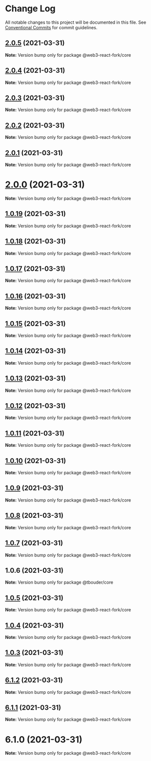 # Change Log

All notable changes to this project will be documented in this file.
See [Conventional Commits](https://conventionalcommits.org) for commit guidelines.

## [2.0.5](https://github.com/TBouder/web3-react-fork/compare/@web3-react-fork/core@2.0.4...@web3-react-fork/core@2.0.5) (2021-03-31)

**Note:** Version bump only for package @web3-react-fork/core





## [2.0.4](https://github.com/TBouder/web3-react-fork/compare/@web3-react-fork/core@2.0.3...@web3-react-fork/core@2.0.4) (2021-03-31)

**Note:** Version bump only for package @web3-react-fork/core





## [2.0.3](https://github.com/TBouder/web3-react-fork/compare/@web3-react-fork/core@2.0.2...@web3-react-fork/core@2.0.3) (2021-03-31)

**Note:** Version bump only for package @web3-react-fork/core





## [2.0.2](https://github.com/TBouder/web3-react-fork/compare/@web3-react-fork/core@2.0.1...@web3-react-fork/core@2.0.2) (2021-03-31)

**Note:** Version bump only for package @web3-react-fork/core





## [2.0.1](https://github.com/TBouder/web3-react-fork/compare/@web3-react-fork/core@2.0.0...@web3-react-fork/core@2.0.1) (2021-03-31)

**Note:** Version bump only for package @web3-react-fork/core





# [2.0.0](https://github.com/TBouder/web3-react-fork/compare/@web3-react-fork/core@1.0.19...@web3-react-fork/core@2.0.0) (2021-03-31)

**Note:** Version bump only for package @web3-react-fork/core





## [1.0.19](https://github.com/TBouder/web3-react-fork/compare/@web3-react-fork/core@1.0.18...@web3-react-fork/core@1.0.19) (2021-03-31)

**Note:** Version bump only for package @web3-react-fork/core





## [1.0.18](https://github.com/TBouder/web3-react-fork/compare/@web3-react-fork/core@1.0.17...@web3-react-fork/core@1.0.18) (2021-03-31)

**Note:** Version bump only for package @web3-react-fork/core





## [1.0.17](https://github.com/TBouder/web3-react-fork/compare/@web3-react-fork/core@1.0.16...@web3-react-fork/core@1.0.17) (2021-03-31)

**Note:** Version bump only for package @web3-react-fork/core





## [1.0.16](https://github.com/TBouder/web3-react-fork/compare/@web3-react-fork/core@1.0.15...@web3-react-fork/core@1.0.16) (2021-03-31)

**Note:** Version bump only for package @web3-react-fork/core





## [1.0.15](https://github.com/TBouder/web3-react-fork/compare/@web3-react-fork/core@1.0.14...@web3-react-fork/core@1.0.15) (2021-03-31)

**Note:** Version bump only for package @web3-react-fork/core





## [1.0.14](https://github.com/TBouder/web3-react-fork/compare/@web3-react-fork/core@1.0.13...@web3-react-fork/core@1.0.14) (2021-03-31)

**Note:** Version bump only for package @web3-react-fork/core





## [1.0.13](https://github.com/TBouder/web3-react-fork/compare/@web3-react-fork/core@1.0.12...@web3-react-fork/core@1.0.13) (2021-03-31)

**Note:** Version bump only for package @web3-react-fork/core





## [1.0.12](https://github.com/TBouder/web3-react-fork/compare/@web3-react-fork/core@1.0.11...@web3-react-fork/core@1.0.12) (2021-03-31)

**Note:** Version bump only for package @web3-react-fork/core





## [1.0.11](https://github.com/TBouder/web3-react-fork/compare/@web3-react-fork/core@1.0.10...@web3-react-fork/core@1.0.11) (2021-03-31)

**Note:** Version bump only for package @web3-react-fork/core





## [1.0.10](https://github.com/TBouder/web3-react-fork/compare/@web3-react-fork/core@1.0.9...@web3-react-fork/core@1.0.10) (2021-03-31)

**Note:** Version bump only for package @web3-react-fork/core





## [1.0.9](https://github.com/TBouder/web3-react-fork/compare/@web3-react-fork/core@1.0.8...@web3-react-fork/core@1.0.9) (2021-03-31)

**Note:** Version bump only for package @web3-react-fork/core





## [1.0.8](https://github.com/TBouder/web3-react-fork/compare/@web3-react-fork/core@1.0.7...@web3-react-fork/core@1.0.8) (2021-03-31)

**Note:** Version bump only for package @web3-react-fork/core





## [1.0.7](https://github.com/TBouder/web3-react-fork/compare/@web3-react-fork/core@1.0.5...@web3-react-fork/core@1.0.7) (2021-03-31)

**Note:** Version bump only for package @web3-react-fork/core





## 1.0.6 (2021-03-31)

**Note:** Version bump only for package @tbouder/core





## [1.0.5](https://github.com/TBouder/web3-react-fork/compare/@web3-react-fork/core@1.0.4...@web3-react-fork/core@1.0.5) (2021-03-31)

**Note:** Version bump only for package @web3-react-fork/core





## [1.0.4](https://github.com/TBouder/web3-react-fork/compare/@web3-react-fork/core@1.0.3...@web3-react-fork/core@1.0.4) (2021-03-31)

**Note:** Version bump only for package @web3-react-fork/core





## [1.0.3](https://github.com/TBouder/web3-react-fork/compare/@web3-react-fork/core@6.1.2...@web3-react-fork/core@1.0.3) (2021-03-31)

**Note:** Version bump only for package @web3-react-fork/core





## [6.1.2](https://github.com/TBouder/web3-react-fork/compare/@web3-react-fork/core@6.1.1...@web3-react-fork/core@6.1.2) (2021-03-31)

**Note:** Version bump only for package @web3-react-fork/core





## [6.1.1](https://github.com/TBouder/web3-react-fork/compare/@web3-react-fork/core@6.1.0...@web3-react-fork/core@6.1.1) (2021-03-31)

**Note:** Version bump only for package @web3-react-fork/core





# 6.1.0 (2021-03-31)

**Note:** Version bump only for package @web3-react-fork/core

